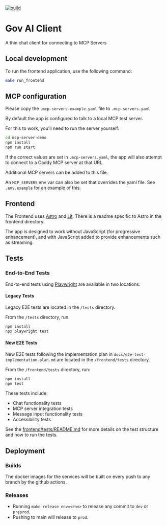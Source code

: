 [![build](https://github.com/i-dot-ai/gov-ai-client/actions/workflows/build.yml/badge.svg?branch=main)](https://github.com/i-dot-ai/gov-ai-client/actions/workflows/build.yml?query=branch%3Amain)

# Gov AI Client

A thin chat client for connecting to MCP Servers


## Local development

To run the frontend application, use the following command:

```bash
make run_frontend
```


## MCP configuration

Please copy the `.mcp-servers-example.yaml` file to `.mcp-servers.yaml`

By default the app is configured to talk to a local MCP test server.

For this to work, you'll need to run the server yourself:

```bash
cd mcp-server-demo
npm install
npm run start
```

If the correct values are set in `.mcp-servers.yaml`, the app will also attempt to connect to
a Caddy MCP server at that URL.

Additional MCP servers can be added to this file.

An `MCP_SERVERS` env var can also be set that overrides the yaml file. See `.env.example` for an example of this.


## Frontend

The Frontend uses [Astro](https://astro.build/) and [Lit](https://lit.dev/). There is a readme specific to Astro in the frontend directory.

The app is designed to work without JavaScript (for progressive enhancement), and with JavaScript added to provide enhancements such as streaming.


## Tests

### End-to-End Tests

End-to-end tests using [Playwright](https://playwright.dev/) are available in two locations:

#### Legacy Tests

Legacy E2E tests are located in the `/tests` directory.

From the `/tests` directory, run: 

```bash
npm install
npx playwright test
```

#### New E2E Tests

New E2E tests following the implementation plan in `docs/e2e-test-implementation-plan.md` are located in the `/frontend/tests` directory.

From the `/frontend/tests` directory, run:

```bash
npm install
npm test
```

These tests include:
- Chat functionality tests
- MCP server integration tests
- Message input functionality tests
- Accessibility tests

See the [frontend/tests/README.md](frontend/tests/README.md) for more details on the test structure and how to run the tests.


## Deployment

### Builds

The docker images for the services will be built on every push to any branch by the github actions.

### Releases

- Running `make release env=<env>` to release any commit to `dev` or `preprod`.
- Pushing to main will release to `prod`.
